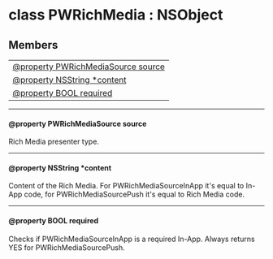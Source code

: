 
# <a name="heading"></a>class PWRichMedia : NSObject  

## Members  

<table>
	<tr>
		<td><a href="#1aa0e807bff47630b06e34e6da970205ba">@property PWRichMediaSource source</a></td>
	</tr>
	<tr>
		<td><a href="#1a375fb5e717c16d5f602377e7c80de5ac">@property NSString *content</a></td>
	</tr>
	<tr>
		<td><a href="#1a4afbbb0ecd2806e4676158576c154866">@property BOOL required</a></td>
	</tr>
</table>


----------  
  

#### <a name="1aa0e807bff47630b06e34e6da970205ba"></a>@property PWRichMediaSource source  
Rich Media presenter type. 

----------  
  

#### <a name="1a375fb5e717c16d5f602377e7c80de5ac"></a>@property NSString \*content  
Content of the Rich Media. For PWRichMediaSourceInApp it's equal to In-App code, for PWRichMediaSourcePush it's equal to Rich Media code. 

----------  
  

#### <a name="1a4afbbb0ecd2806e4676158576c154866"></a>@property BOOL required  
Checks if PWRichMediaSourceInApp is a required In-App. Always returns YES for PWRichMediaSourcePush. 